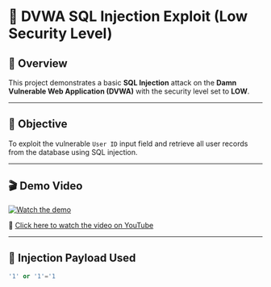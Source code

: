 # 💉 DVWA SQL Injection Exploit (Low Security Level)

## 📌 Overview

This project demonstrates a basic **SQL Injection** attack on the **Damn Vulnerable Web Application (DVWA)** with the security level set to **LOW**.

---

## 🎯 Objective

To exploit the vulnerable `User ID` input field and retrieve all user records from the database using SQL injection.

---
## 🎬 Demo Video

[![Watch the demo](https://img.youtube.com/vi/2ysGTfP67sQ/0.jpg)](https://youtu.be/2ysGTfP67sQ)

🔗 [Click here to watch the video on YouTube](https://youtu.be/2ysGTfP67sQ)


---

## 🧪 Injection Payload Used

```sql
'1' or '1'='1
